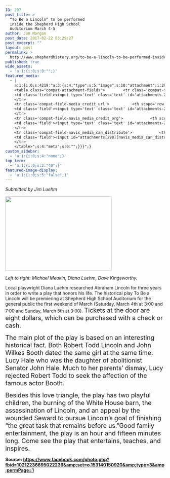 ```yaml
---
ID: 297
post_title: >
  “To Be a Lincoln” to be performed
  inside the Shepherd High School
  Auditorium March 4-5
author: Jon Morgan
post_date: 2017-02-22 03:29:27
post_excerpt: ""
layout: post
permalink: >
  http://www.shepherdhistory.org/to-be-a-lincoln-to-be-performed-inside-the-shepherd-high-school-auditorium-march-4-5/
published: true
wide_assets:
  - 'a:1:{i:0;s:0:"";}'
featured_media:
  - |
    a:1:{i:0;s:4219:"a:3:{s:4:"type";s:5:"image";s:10:"attachment";i:298;s:15:"attachment_data";a:33:{s:2:"id";i:298;s:5:"title";s:48:"16797871_10212236695022239_9049312346665455924_o";s:8:"filename";s:52:"16797871_10212236695022239_9049312346665455924_o.jpg";s:3:"url";s:110:"http://www.shepherdhistory.org/wp-content/uploads/2017/02/16797871_10212236695022239_9049312346665455924_o.jpg";s:4:"link";s:49:"http://www.shepherdhistory.org/?attachment_id=298";s:3:"alt";s:0:"";s:6:"author";s:1:"1";s:11:"description";s:0:"";s:7:"caption";s:0:"";s:4:"name";s:48:"16797871_10212236695022239_9049312346665455924_o";s:6:"status";s:7:"inherit";s:10:"uploadedTo";i:297;s:4:"date";i:1487733776000;s:8:"modified";i:1487733776000;s:9:"menuOrder";i:0;s:4:"mime";s:10:"image/jpeg";s:4:"type";s:5:"image";s:7:"subtype";s:4:"jpeg";s:4:"icon";s:67:"http://www.shepherdhistory.org/wp-includes/images/media/default.png";s:13:"dateFormatted";s:17:"February 22, 2017";s:6:"nonces";a:3:{s:6:"update";s:10:"a7cd10c16d";s:6:"delete";s:10:"b022d3fd45";s:4:"edit";s:10:"0ee360f80b";}s:8:"editLink";s:69:"http://www.shepherdhistory.org/wp-admin/post.php?post=298&action=edit";s:4:"meta";b:0;s:10:"authorName";s:17:"32bpwr3@gmail.com";s:14:"uploadedToLink";s:69:"http://www.shepherdhistory.org/wp-admin/post.php?post=297&action=edit";s:15:"uploadedToTitle";s:90:"“To Be a Lincoln” to be performed inside the Shepherd High School Auditorium March 4-5";s:15:"filesizeInBytes";i:197266;s:21:"filesizeHumanReadable";s:6:"193 KB";s:6:"height";i:1435;s:5:"width";i:2048;s:11:"orientation";s:9:"landscape";s:5:"sizes";a:4:{s:9:"thumbnail";a:4:{s:6:"height";i:140;s:5:"width";i:140;s:3:"url";s:118:"http://www.shepherdhistory.org/wp-content/uploads/2017/02/16797871_10212236695022239_9049312346665455924_o-140x140.jpg";s:11:"orientation";s:9:"landscape";}s:6:"medium";a:4:{s:6:"height";i:235;s:5:"width";i:336;s:3:"url";s:118:"http://www.shepherdhistory.org/wp-content/uploads/2017/02/16797871_10212236695022239_9049312346665455924_o-336x235.jpg";s:11:"orientation";s:9:"landscape";}s:5:"large";a:4:{s:6:"height";i:540;s:5:"width";i:771;s:3:"url";s:118:"http://www.shepherdhistory.org/wp-content/uploads/2017/02/16797871_10212236695022239_9049312346665455924_o-771x540.jpg";s:11:"orientation";s:9:"landscape";}s:4:"full";a:4:{s:3:"url";s:110:"http://www.shepherdhistory.org/wp-content/uploads/2017/02/16797871_10212236695022239_9049312346665455924_o.jpg";s:6:"height";i:1435;s:5:"width";i:2048;s:11:"orientation";s:9:"landscape";}}s:6:"compat";a:2:{s:4:"item";s:1710:"<input type="hidden" name="attachments[298][menu_order]" value="0" /><p class="media-types media-types-required-info">Required fields are marked <span class="required">*</span></p>
    <table class="compat-attachment-fields">		<tr class='compat-field-media_credit'>			<th scope='row' class='label'><label for='attachments-298-media_credit'><span class='alignleft'>Credit</span><br class='clear' /></label></th>
    <td class='field'><input type='text' class='text' id='attachments-298-media_credit' name='attachments[298][media_credit]' value=''  /></td>
    </tr>
    <tr class='compat-field-media_credit_url'>			<th scope='row' class='label'><label for='attachments-298-media_credit_url'><span class='alignleft'>Credit URL</span><br class='clear' /></label></th>
    <td class='field'><input type='text' class='text' id='attachments-298-media_credit_url' name='attachments[298][media_credit_url]' value=''  /></td>
    </tr>
    <tr class='compat-field-navis_media_credit_org'>			<th scope='row' class='label'><label for='attachments-298-navis_media_credit_org'><span class='alignleft'>Organization</span><br class='clear' /></label></th>
    <td class='field'><input type='text' class='text' id='attachments-298-navis_media_credit_org' name='attachments[298][navis_media_credit_org]' value=''  /></td>
    </tr>
    <tr class='compat-field-navis_media_can_distribute'>			<th scope='row' class='label'><label for='attachments-298-navis_media_can_distribute'><span class='alignleft'>Can<br />distribute?</span><br class='clear' /></label></th>
    <td class='field'><input id="attachments[298][navis_media_can_distribute]" name="attachments[298][navis_media_can_distribute]" type="checkbox" value="1"  /></td>
    </tr>
    </table>";s:4:"meta";s:0:"";}}}";}
custom_sidebar:
  - 'a:1:{i:0;s:4:"none";}'
top_term:
  - 'a:1:{i:0;s:2:"40";}'
featured-image-display:
  - 'a:1:{i:0;s:5:"false";}'
---
```

<em>Submitted by Jim Luehm</em>

<img class="alignnone size-medium wp-image-298" src="http://www.shepherdhistory.org/wp-content/uploads/2017/02/16797871_10212236695022239_9049312346665455924_o-336x235.jpg" alt="" width="336" height="235" />

<em>Left to right: Michael Meakin, Diana Luehm, Dave Kingsworthy.</em>

Local playwright Diana Luehm researched Abraham Lincoln for three years in order to write a play that honors his life. The historical play To Be a Lincoln will be premiering at Shepherd High School Auditorium for the general public the first weekend of March (Saturday, March 4th at 3:00 and 7:00 and Sunday, March 5th at 3:00). <span style="font-size: 19.552px;">Tickets at the door are eight dollars, which can be purchased with a check or cash.</span>

<span style="font-size: 19.552px;">The main plot of the play is based on an interesting historical fact. Both Robert Todd Lincoln and John Wilkes Booth dated the same girl at the same time: Lucy Hale who was the daughter of abolitionist Senator John Hale. Much to her parents’ dismay, Lucy rejected Robert Todd to seek the affection of the famous actor Booth. </span>

<span style="font-size: 19.552px;">Besides this love triangle, the play has two playful children, the burning of the White House barn, the assassination of Lincoln, and an appeal by the wounded Seward to pursue Lincoln’s goal of finishing “the great task that remains before us.”Good family entertainment, the play is an hour and fifteen minutes long. Come see the play that entertains, teaches, and inspires.</span>

<strong>Source: </strong><a href="https://www.facebook.com/photo.php?fbid=10212236695022239&amp;set=o.153140150920&amp;type=3&amp;permPage=1"><strong>https://www.facebook.com/photo.php?fbid=10212236695022239&amp;set=o.153140150920&amp;type=3&amp;permPage=1</strong></a>